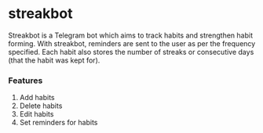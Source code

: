 # streakbot
Streakbot is a Telegram bot which aims to track habits and strengthen habit forming.
With streakbot, reminders are sent to the user as per the frequency specified. Each habit 
also stores the number of streaks or consecutive days (that the habit was kept for). 

### Features

1. Add habits
2. Delete habits
3. Edit habits
4. Set reminders for habits




